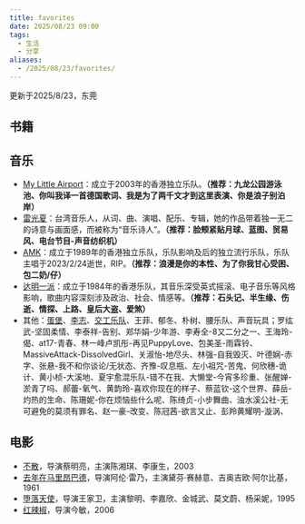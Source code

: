 ```yaml
---
title: favorites
date: 2025/08/23 09:00
tags:
  - 生活
  - 分享
aliases:
  - /2025/08/23/favorites/
---
```


更新于2025/8/23，东莞

## 书籍
  
## 音乐

- [My Little Airport](https://zh.m.wikipedia.org/wiki/My_Little_Airport)：成立于2003年的香港独立乐队。**（推荐：九龙公园游泳池、你叫我译一首德国歌词、我是为了两千文才到这里表演、你是浪子别泊岸）**
- [雷光夏](https://zh.m.wikipedia.org/wiki/%E9%9B%B7%E5%85%89%E5%A4%8F)：台湾音乐人，从词、曲、演唱、配乐、专辑，她的作品带着独一无二的诗意与画面感，而被称为“音乐诗人”。**（推荐：脸颊紧贴月球、蓝图、贸易风、电台节目-声音纺织机）** 
- [AMK](https://zh.m.wikipedia.org/wiki/AMK)：成立于1989年的香港独立乐队，乐队影响及后的独立流行乐队，乐队主唱于2023/2/24逝世，RIP。**（推荐：浪漫是你的本性、为了你我甘心受困、包二奶/仔）**
- [达明一派](https://zh.m.wikipedia.org/wiki/%E9%81%94%E6%98%8E%E4%B8%80%E6%B4%BE)：成立于1984年的香港乐队，其音乐深受英式摇滚、电子音乐等风格影响，歌曲内容深刻涉及政治、社会、情感等。**（推荐：石头记、半生缘、伤逝、情探、上路、皇后大盗、爱煞）** 
- 其他：[蛋堡](https://zh.m.wikipedia.org/wiki/%E8%9B%8B%E5%A0%A1_(%E9%9F%B3%E6%A8%82%E4%BA%BA))、[李志](https://zh.m.wikipedia.org/wiki/%E6%9D%8E%E5%BF%97)、[交工乐队](https://zh.m.wikipedia.org/wiki/%E4%BA%A4%E5%B7%A5%E6%A8%82%E9%9A%8A)、王菲、郁冬、朴树、腰乐队、声音玩具；罗纮武-坚固柔情、李泰祥-告别、郑华娟-少年游、李寿全-8又二分之一、王海玲-偈、at17-青春、林一峰卢凯彤-再见PuppyLove、包美圣-雨霖铃、MassiveAttack-DissolvedGirl、关淑怡-地尽头、林强-自我毁灭、叶德娴-赤字、张悬-我不和你谈论/无状态、齐豫-叹息瓶、左小祖咒-苦鬼、何欣穗-诡计、黄小桢-大溪地、夏宇愈混乐队-错不在我、大懒堂-今宵多珍重、张醒婵-淤青了吗、郝蕾-氧气、黄韵玲-喜欢你现在的样子、蔡蓝钦-这个世界、薛岳-灼热的生命、陈珊妮-你在烦恼些什么呢、陈绮贞-小步舞曲、浊水溪公社-无可避免的莫须有罪名、赵一豪-改变、陈冠茜-欲言又止、彭羚黄耀明-漩涡、

## 电影

- [不散](https://zh.m.wikipedia.org/wiki/%E4%B8%8D%E6%95%A3)，导演蔡明亮，主演陈湘琪、李康生，2003
- [去年在马里昂巴德](https://zh.m.wikipedia.org/wiki/%E5%8E%BB%E5%B9%B4%E5%9C%A8%E9%A6%AC%E5%80%AB%E5%B7%B4)，导演阿伦·雷乃，主演黛芬·赛赫意、吉奥吉欧·阿尔比基，1961
- [堕落天使](https://zh.m.wikipedia.org/wiki/%E5%A2%AE%E8%90%BD%E5%A4%A9%E4%BD%BF_(1995%E5%B9%B4%E9%9B%BB%E5%BD%B1))，导演王家卫，主演黎明、李嘉欣、金城武、莫文蔚、杨采妮，1995
- [红辣椒](https://zh.m.wikipedia.org/wiki/%E7%9B%9C%E5%A4%A2%E5%81%B5%E6%8E%A2_(%E9%9B%BB%E5%BD%B1))，导演今敏，2006


